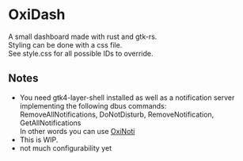 # OxiDash

A small dashboard made with rust and gtk-rs.\
Styling can be done with a css file.\
See style.css for all possible IDs to override.

## Notes

- You need gtk4-layer-shell installed as well as a notification server implementing the following dbus commands:\
   RemoveAllNotifications, DoNotDisturb, RemoveNotification, GetAllNotifications\
  In other words you can use [OxiNoti](https://git.dashie.org/DashieTM/oxinoti)
- This is WIP.
- not much configurability yet
